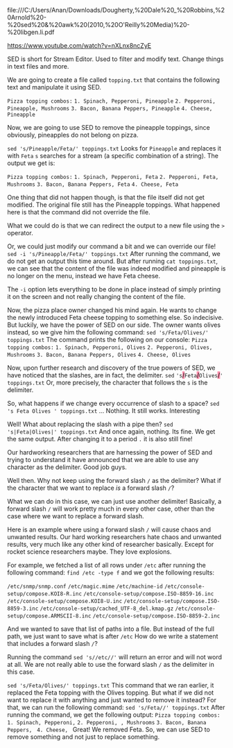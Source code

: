 file:///C:/Users/Anan/Downloads/Dougherty,%20Dale%20_%20Robbins,%20Arnold%20-%20sed%20&%20awk%20(2010,%20O'Reilly%20Media)%20-%20libgen.li.pdf


https://www.youtube.com/watch?v=nXLnx8ncZyE

SED is short for Stream Editor. Used to filter and modify text.
Change things in text files and more.

We are going to create a file called `topping.txt` that contains the following text and manipulate it using SED.

`Pizza topping combos:`
`1. Spinach, Pepperoni, Pineapple`
`2. Pepperoni, Pineapple, Mushrooms`
`3. Bacon, Banana Peppers, Pineapple`
`4. Cheese, Pineapple`

Now, we are going to use SED to remove the pineapple toppings, since obviously, pineapples do not belong on pizza.

`sed 's/Pineapple/Feta/' toppings.txt`
Looks for `Pineapple` and replaces it with `Feta`
`s` searches for a stream (a specific combination of a string).
The output we get is:

`Pizza topping combos:`
`1. Spinach, Pepperoni, Feta`
`2. Pepperoni, Feta, Mushrooms`
`3. Bacon, Banana Peppers, Feta`
`4. Cheese, Feta`

One thing that did not happen though, is that the file itself did not get modified. The original file still has the Pineapple toppings. 
What happened here is that the command did not override the file.

What we could do is that we can redirect the output to a new file using the `>` operator.

Or, we could just modify our command a bit and we can override our file!
`sed -i 's/Pineapple/Feta/' toppings.txt`
After running the command, we do not get an output this time around. But after running `cat toppings.txt`, we can see that the content of the file was indeed modified and pineapple is no longer on the menu, instead we have Feta cheese.

The `-i` option lets everything to be done in place instead of simply printing it on the screen and not really changing the content of the file.

Now, the pizza place owner changed his mind again. He wants to change the newly introduced Feta cheese topping to something else. So indecisive. But luckily, we have the power of SED on our side. The owner wants olives instead, so we give him the following command:
`sed 's/Feta/Olives/' toppings.txt`
The command prints the following on our console:
`Pizza topping combos:`
`1. Spinach, Pepperoni, Olives`
`2. Pepperoni, Olives, Mushrooms`
`3. Bacon, Banana Peppers, Olives`
`4. Cheese, Olives`

Now, upon further research and discovery of the true powers of SED, we have noticed that the slashes, are in fact, the delimiter. 
`sed` `'s`<mark style="background: #FF5582A6;">/</mark>`Feta`<mark style="background: #FF5582A6;">/</mark>`Olives`<mark style="background: #FF5582A6;">/</mark>`'` `toppings.txt`
Or, more precisely, the character that follows the `s` is the delimiter. 

So, what happens if we change every occurrence of slash to a space? 
`sed 's Feta Olives ' toppings.txt`
... Nothing. It still works. Interesting

Well! What about replacing the slash with a pipe then? 
`sed 's|Feta|Olives|' toppings.txt`
And once again, nothing. Its fine. We get the same output.
After changing it to a period `.` it is also still fine!

Our hardworking researchers that are harnessing the power of SED and trying to understand it have announced that we are able to use any character as the delimiter. Good job guys.

Well then. Why not keep using the forward slash `/` as the delimiter? 
What if the character that we want to replace *is* a forward slash `/`?

What we can do in this case, we can just use another delimiter! Basically, a forward slash `/` will work pretty much in every other case, other than the case where we want to replace a forward slash.

Here is an example where using a forward slash `/` will cause chaos and unwanted results. Our hard working researchers hate chaos and unwanted results, very much like any other kind of researcher basically. Except for rocket science researchers maybe. They love explosions.

For example, we fetched a list of all rows under `/etc` after running the following command:
`find /etc -type f`
and we got the following results:

`/etc/snmp/snmp.conf`
`/etc/magic.mime`
`/etc/machine-id`
`/etc/console-setup/compose.KOI8-R.inc`
`/etc/console-setup/compose.ISO-8859-16.inc`
`/etc/console-setup/compose.KOI8-U.inc`
`/etc/console-setup/compose.ISO-8859-3.inc`
`/etc/console-setup/cached_UTF-8_del.kmap.gz`
`/etc/console-setup/compose.ARMSCII-8.inc`
`/etc/console-setup/compose.ISO-8859-2.inc`

And we wanted to save that list of paths into a file. 
But instead of the full path, we just want to save what is after `/etc`
How do we write a statement that includes a forward slash `/`?

Running the command `sed 's//etc//'` will return an error and will not word at all.
We are not really able to use the forward slash `/` as the delimiter in this case.

`sed 's/Feta/Olives/' toppings.txt`
This command that we ran earlier, it replaced the Feta topping with the Olives topping. But what if we did not want to replace it with anything and just wanted to remove it instead?
For that, we can run the following command:
`sed 's/Feta//' toppings.txt`
After running the command, we get the following output:
`Pizza topping combos:`
`1. Spinach, Pepperoni,` 
`2. Pepperoni, , Mushrooms`
`3. Bacon, Banana Peppers, `
`4. Cheese, `
Great! We removed Feta. 
So, we can use SED to remove something and not just to replace something.

